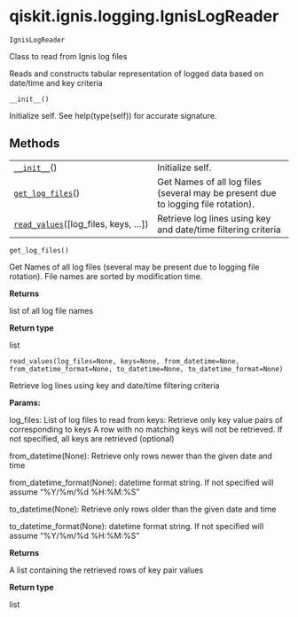 # qiskit.ignis.logging.IgnisLogReader



`IgnisLogReader`

Class to read from Ignis log files

Reads and constructs tabular representation of logged data based on date/time and key criteria



`__init__()`

Initialize self. See help(type(self)) for accurate signature.

## Methods

|                                                                                                                                             |                                                                                   |
| ------------------------------------------------------------------------------------------------------------------------------------------- | --------------------------------------------------------------------------------- |
| [`__init__`](#qiskit.ignis.logging.IgnisLogReader.__init__ "qiskit.ignis.logging.IgnisLogReader.__init__")()                                | Initialize self.                                                                  |
| [`get_log_files`](#qiskit.ignis.logging.IgnisLogReader.get_log_files "qiskit.ignis.logging.IgnisLogReader.get_log_files")()                 | Get Names of all log files (several may be present due to logging file rotation). |
| [`read_values`](#qiskit.ignis.logging.IgnisLogReader.read_values "qiskit.ignis.logging.IgnisLogReader.read_values")(\[log\_files, keys, …]) | Retrieve log lines using key and date/time filtering criteria                     |



`get_log_files()`

Get Names of all log files (several may be present due to logging file rotation). File names are sorted by modification time.

**Returns**

list of all log file names

**Return type**

list



`read_values(log_files=None, keys=None, from_datetime=None, from_datetime_format=None, to_datetime=None, to_datetime_format=None)`

Retrieve log lines using key and date/time filtering criteria

**Params:**

log\_files: List of log files to read from keys: Retrieve only key value pairs of corresponding to keys A row with no matching keys will not be retrieved. If not specified, all keys are retrieved (optional)

from\_datetime(None): Retrieve only rows newer than the given date and time

from\_datetime\_format(None): datetime format string. If not specified will assume “%Y/%m/%d %H:%M:%S”

to\_datetime(None): Retrieve only rows older than the given date and time

to\_datetime\_format(None): datetime format string. If not specified will assume “%Y/%m/%d %H:%M:%S”

**Returns**

A list containing the retrieved rows of key pair values

**Return type**

list
